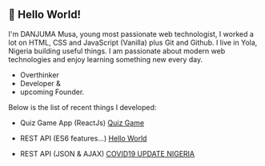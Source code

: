 

<!--
**shamxeed/shamxeed** is a ✨ _special_ ✨ repository because its `README.md` (this file) appears on your GitHub profile.

Here are some ideas to get you started:

- 🔭 I’m currently working on ...
- 🌱 I’m currently learning ...
- 👯 I’m looking to collaborate on ...
- 🤔 I’m looking for help with ...
- 💬 Ask me about ...
- 📫 How to reach me: ...
- 😄 Pronouns: ...
- ⚡ Fun fact: ...
-->
## 👋 Hello World!  

I'm DANJUMA Musa, young most passionate web technologist, I worked a lot on HTML, CSS and JavaScript (Vanilla) plus Git and Github. I live in Yola, Nigeria building useful things. I am passionate about modern web technologies and enjoy learning something new every day.

* Overthinker 
 * Developer &
 * upcoming Founder.




Below is the list of recent things I developed:

* Quiz Game App (ReactJs) [Quiz Game](shamxeed.github.io/reactQuizApp)

* REST API (ES6 features...) [Hello World](https://hellooworld.cf)

* REST API (JSON & AJAX) [COVID19 UPDATE NIGERIA](https://covid19nigeria.tk)

